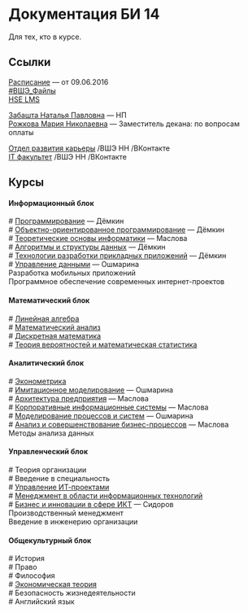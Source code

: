 # Документация БИ 14

Для тех, кто в курсе.


## Ссылки

[Расписание](http://nnov.hse.ru/fpppks/uvb)  — от 09.06.2016  
[#ВШЭ_Файлы](https://yadi.sk/d/hfD7mBC9kQjUa)  
[HSE LMS](http://lms.hse.ru/)  

[Забашта Наталья Павловна](http://www.hse.ru/org/persons/202023) — НП  
[Рожкова Мария Николаевна](http://www.hse.ru/org/persons/201661) — Заместитель декана: по вопросам оплаты  

[Отдел развития карьеры](https://vk.com/hsenn_career) /ВШЭ НН /ВКонтакте  
[IT факультет](https://vk.com/hsennit) /ВШЭ НН /ВКонтакте  



## Курсы


#### Информационный блок

\# [Программирование](2014-2015/141211_programming.md) — Дёмкин  
\# [Объектно-ориентированное программирование](2014-2015/150305_oop.md) — Дёмкин  
\# [Теоретические основы информатики](2014-2015/150516_informatics.md) — Маслова  
\# [Алгоритмы и структуры данных](2015-2016/151105_algorythms.md) — Дёмкин  
\# [Технологии разработки прикладных приложений](2015-2016/160114_app_development.md) — Дёмкин  
\# [Управление данными](2015-2016/160130_data_management.md) — Ошмарина  
Разработка мобильных приложений  
Программное обеспечение современных интернет-проектов  


#### Математический блок

\# [Линейная алгебра](2014-2015/141203_liniar_algebra.md)  
\# [Математический анализ](2014-2015/150121_calculus.md)  
\# [Дискретная математика](2014-2015/150411_descrete_math.md)  
\# [Теория вероятностей и математическая статистика](2014-2015/150520_probability.md)  


#### Аналитический блок

\# [Эконометрика](2014-2015/141018_econimics.md)  
\# [Имитационное моделирование](2015-2016/160404_modeling.md) — Ошмарина    
\# [Архитектура предприятия](2015-2016/160302_enterprise_architecture.md) — Маслова  
\# [Корпоративные информационные системы](2015-2016/160328_cis.md) — Маслова  
\# [Моделирование процессов и систем](2015-2016/160404_modeling.md) — Ошмарина  
\# [Анализ и совершенствование бизнес-процессов](2015-2016/160521_business_processes.md) — Маслова  
Методы анализа данных


#### Управленческий блок

\# Теория организации  
\# Введение в специальность  
\# [Управление ИТ-проектами](2015-2016/151114_it_projects.md)  
\# [Менеджмент в области информационных технологий](2015-2016/151116_it_management.md)  
\# [Бизнес и инновации в сфере ИКТ](2015-2016/160301_it_business.md) — Сидоров  
Производственный менеджмент  
Введение в инженерию организации  


#### Общекультурный блок  

\# История  
\# Право  
\# Философия  
\# [Экономическая теория](2014-2015/141018_econimics.md)  
\# Безопасность жизнедеятельности  
\# Английский язык  